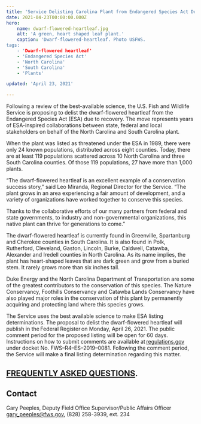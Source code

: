 ```yaml
---
title: 'Service Delisting Carolina Plant from Endangered Species Act Due to Recovery'
date: 2021-04-23T00:00:00.000Z
hero:
    name: dwarf-flowered-heartleaf.jpg
    alt: 'A green, heart shaped leaf plant.'
    caption: 'Dwarf-flowered-heartleaf. Photo USFWS.
tags:
    - 'Dwarf-flowered heartleaf'
    - 'Endangered Species Act'
    - 'North Carolina'
    - 'South Carolina'
    - 'Plants'

updated: 'April 23, 2021'

---
```

Following a review of the best-available science, the U.S. Fish and Wildlife Service is proposing to delist the dwarf-flowered heartleaf from the Endangered Species Act (ESA) due to recovery. The move represents years of ESA-inspired collaborations between state, federal and local stakeholders on behalf of the North Carolina and South Carolina plant. 

When the plant was listed as threatened under the ESA in 1989, there were only 24 known populations, distributed across eight counties. Today, there are at least 119 populations scattered across 10 North Carolina and three South Carolina counties. Of those 119 populations, 27 have more than 1,000 plants.  

“The dwarf-flowered heartleaf is an excellent example of a conservation success story,” said Leo Miranda, Regional Director for the Service. “The plant grows in an area experiencing a fair amount of development, and a variety of organizations have worked together to conserve this species. 

Thanks to the collaborative efforts of our many partners from federal and state governments, to industry and non-governmental organizations, this native plant can thrive for generations to come.”

The dwarf-flowered heartleaf is currently found in Greenville, Spartanburg and Cherokee counties in South Carolina. It is also found in Polk, Rutherford, Cleveland, Gaston, Lincoln, Burke, Caldwell, Catawba, Alexander and Iredell counties in North Carolina. As its name implies, the plant has heart-shaped leaves that are dark green and grow from a buried stem. It rarely grows more than six inches tall.  

Duke Energy and the North Carolina Department of Transportation are some of the greatest contributors to the conservation of this species. The Nature Conservancy, Foothills Conservancy and Catawba Lands Conservancy have also played major roles in the conservation of this plant by permanently acquiring and protecting land where this species grows. 

The Service uses the best available science to make ESA listing determinations. The proposal to delist the dwarf-flowered heartleaf will publish in the Federal Register on Monday, April 26, 2021. The public comment period for the proposed listing will be open for 60 days. Instructions on how to submit comments are available at [regulations.gov](regulations.gov) under docket No. FWS–R4–ES–2019–0081. Following the comment period, the Service will make a final listing determination regarding this matter. 

## [FREQUENTLY ASKED QUESTIONS](/faq/proposed-delisting-of-the-dwarf-flowered-heartleaf/). 

## Contact
Gary Peeples, Deputy Field Office Supervisor/Public Affairs Officer
[gary_peeples@fws.gov](mailto:gary_peeples@fws.gov), (828) 258-3939, ext. 234
